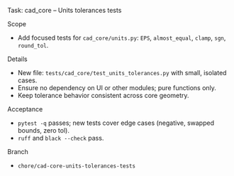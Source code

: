 Task: cad_core – Units tolerances tests

Scope
- Add focused tests for `cad_core/units.py`: `EPS`, `almost_equal`, `clamp`, `sgn`, `round_tol`.

Details
- New file: `tests/cad_core/test_units_tolerances.py` with small, isolated cases.
- Ensure no dependency on UI or other modules; pure functions only.
- Keep tolerance behavior consistent across core geometry.

Acceptance
- `pytest -q` passes; new tests cover edge cases (negative, swapped bounds, zero tol).
- `ruff` and `black --check` pass.

Branch
- `chore/cad-core-units-tolerances-tests`

